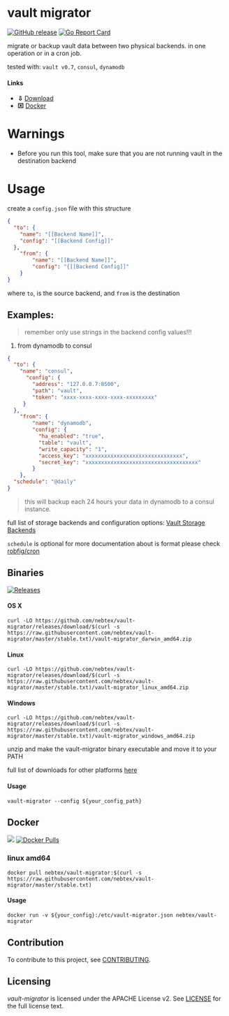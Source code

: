 # vault migrator

[release]: https://github.com/nebtex/vault-migrator/releases

[![GitHub release](http://img.shields.io/github/release/nebtex/vault-migrator.svg?style=flat-square)][release]
[![Go Report Card](https://goreportcard.com/badge/github.com/nebtex/vault-migrator)](https://goreportcard.com/report/github.com/nebtex/vault-migrator)

migrate or backup vault data between two physical backends. in one operation or in a cron job.

tested with: `vault v0.7`, `consul`, `dynamodb`

#### Links

* **⇩** [Download](#binaries)
* **⌧** [Docker](#docker) 

# Warnings

* Before you run this tool, make sure that you are not running vault in the destination backend

# Usage

create a `config.json` file with this structure

```json
{
  "to": {
    "name": "[[Backend Name]]",
    "config": "[[Backend Config]]"
  },
    "from": {
        "name": "[[Backend Name]]",
        "config": "{[[Backend Config]]"
    }
}
```

where `to`, is the source backend, and `from` is the destination

## Examples:

> remember only use strings in the backend config values!!!

1. from dynamodb to consul

```json
{
  "to": {
    "name": "consul",
      "config": {
        "address": "127.0.0.7:8500",
        "path": "vault",
        "token": "xxxx-xxxx-xxxx-xxxx-xxxxxxxxx"
     }
  },
    "from": {
        "name": "dynamodb",
        "config": {
          "ha_enabled": "true",
          "table": "vault",
          "write_capacity": "1",
          "access_key": "xxxxxxxxxxxxxxxxxxxxxxxxxxxxxxx",
          "secret_key": "xxxxxxxxxxxxxxxxxxxxxxxxxxxxxxxxxxxx"
        }
    },
  "schedule": "@daily"
}
```

> this will backup each 24 hours your data in dynamodb to a consul instance. 

full list of storage backends and configuration options: [Vault Storage Backends](https://www.vaultproject.io/docs/configuration/storage/index.html)

`schedule` is optional for more documentation about is format please check [robfig/cron](https://godoc.org/github.com/robfig/cron)

## Binaries

[![Releases](https://img.shields.io/github/downloads/nebtex/vault-migrator/total.svg)][release]

#### OS X 

```shell
curl -LO https://github.com/nebtex/vault-migrator/releases/download/$(curl -s https://raw.githubusercontent.com/nebtex/vault-migrator/master/stable.txt)/vault-migrator_darwin_amd64.zip
```

#### Linux

```shell
curl -LO https://github.com/nebtex/vault-migrator/releases/download/$(curl -s https://raw.githubusercontent.com/nebtex/vault-migrator/master/stable.txt)/vault-migrator_linux_amd64.zip
```

#### Windows

```shell 
curl -LO https://github.com/nebtex/vault-migrator/releases/download/$(curl -s https://raw.githubusercontent.com/nebtex/vault-migrator/master/stable.txt)/vault-migrator_windows_amd64.zip
```

unzip and make the vault-migrator binary executable and move it to your PATH 

full list of downloads for other platforms [here][release]

#### Usage

```shell 
vault-migrator --config ${your_config_path}
```

## Docker

[![](https://images.microbadger.com/badges/image/nebtex/vault-migrator.svg)](https://microbadger.com/images/nebtex/vault-migrator "Get your own image badge on microbadger.com")
[![Docker Pulls](https://img.shields.io/docker/pulls/nebtex/vault-migrator.svg)](https://hub.docker.com/r/nebtex/vault-migrator/)

### linux amd64

```shell 
docker pull nebtex/vault-migrator:$(curl -s https://raw.githubusercontent.com/nebtex/vault-migrator/master/stable.txt)
``` 
#### Usage

```shell 
docker run -v ${your_config}:/etc/vault-migrator.json nebtex/vault-migrator
```
## Contribution

To contribute to this project, see [CONTRIBUTING](CONTRIBUTING).

## Licensing

*vault-migrator* is licensed under the APACHE License v2. See [LICENSE](LICENSE) for the full license text.

